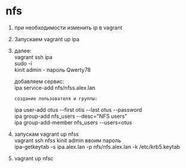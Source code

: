 # nfs
1. при необходимости изменить ip в vagrant
2. Запускаем vagrant up  ipa  
3. далее:  
   vagrant ssh ipa  
   sudo -i  
   kinit admin  -  пароль Qwerty78

      добавляем сервис:  
   ipa service-add nfs/nfss.alex.lan
     
       создание пользователя и группы:  
   ipa user-add otus --first otis --last otus --password  
   ipa group-add nfs_users --desc="NFS users"  
   ipa group-add-member nfs_users --users=otus  
4. запускам vagrant up nfss  
   vagrant ssh nfss
   kinit admin ввоим пароль  
   ipa-getkeytab -s ipa.alex.lan -p nfs/nfs.alex.lan -k /etc/krb5.keytab  
5. vagrant up nfsc